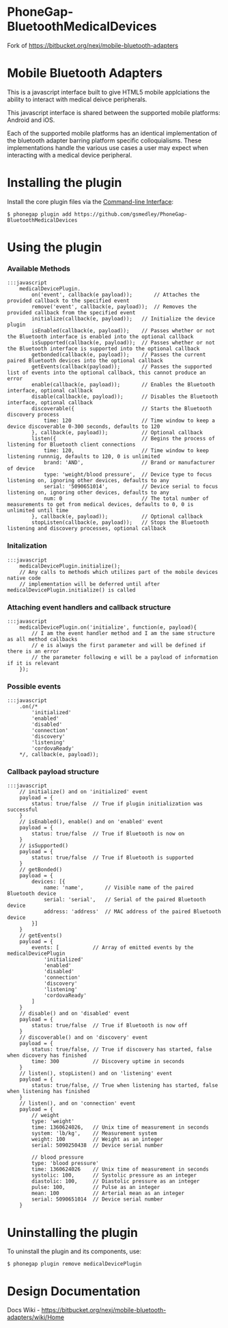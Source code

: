 PhoneGap-BluetoothMedicalDevices
================================

Fork of https://bitbucket.org/nexj/mobile-bluetooth-adapters

# Mobile Bluetooth Adapters

This is a javascript interface built to give HTML5 mobile applciations the ability to interact with medical deivce peripherals.

This javascript interface is shared between the supported mobile platforms: Android and iOS.

Each of the supported mobile platforms has an identical implementation of the bluetooth adapter barring platform specific colloquialisms. These implementations handle the various use cases a user may expect when interacting with a medical device peripheral.

# Installing the plugin

Install the core plugin files via the [Command-line Interface](http://docs.phonegap.com/en/3.0.0/guide_cli_index.md.html#The%20Command-line%20Interface):

    $ phonegap plugin add https://github.com/gsmedley/PhoneGap-BluetoothMedicalDevices

# Using the plugin

### Available Methods

	:::javascript
		medicalDevicePlugin.
			on('event', callback(e payload));		// Attaches the provided callback to the specified event
			remove('event', callback(e, payload));	// Removes the provided callback from the specified event
			initialize(callback(e, payload));	// Initialize the device plugin
			isEnabled(callback(e, payload));	// Passes whether or not the Bluetooth interface is enabled into the optional callback	
			isSupported(callback(e, payload));	// Passes whether or not the Bluetooth interface is supported into the optional callback
			getbonded(callback(e, payload));	// Passes the current paired Bluetooth devices into the optional callback
			getEvents(callback(payload));		// Passes the supported list of events into the optional callback, this cannot produce an error
			enable(callback(e, payload));		// Enables the Bluetooth interface, optional callback
			disable(callback(e, payload));		// Disables the Bluetooth interface, optional callback
			discoverable({						// Starts the Bluetooth discovery process
				time: 120 						// Time window to keep a device discoverable 0-300 seconds, defaults to 120
			}, callback(e, payload));			// Optional callback
			listen({							// Begins the process of listening for Bluetooth client connections
				time: 120,						// Time window to keep listening runnnig, defaults to 120, 0 is unlimited
				brand: 'AND',					// Brand or manufacturer of device
				type: 'weight/blood pressure',	// Device type to focus listening on, ignoring other devices, defaults to any
				serial: '5090651014',			// Device serial to focus listening on, ignoring other devices, defaults to any
				num: 0							// The total number of measurements to get from medical devices, defaults to 0, 0 is unlimited until time
			}, callback(e, payload));			// Optional callback
			stopListen(callback(e, payload));	// Stops the Bluetooth listening and discovery processes, optional callback

### Initalization

	:::javascript
		medicalDevicePlugin.initialize();
		// Any calls to methods which utilizes part of the mobile devices native code
		// implementation will be deferred until after medicalDevicePlugin.initialize() is called

### Attaching event handlers and callback structure

	:::javascript
		medicalDevicePlugin.on('initialize', function(e, payload){
			// I am the event handler method and I am the same structure as all method callbacks
			// e is always the first parameter and will be defined if there is an error
			// the parameter following e will be a payload of information if it is relevant
		});

### Possible events

	:::javascript
		.on(/*
			'initialized'
			'enabled'
			'disabled'
			'connection'
			'discovery'
			'listening'
			'cordovaReady'
		*/, callback(e, payload));

### Callback payload structure

	:::javascript
		// initialize() and on 'initialized' event
		payload = {
			status: true/false	// True if plugin initialization was successful
		}
		// isEnabled(), enable() and on 'enabled' event
		payload = {
			status: true/false	// True if Bluetooth is now on
		}
		// isSupported()
		payload = {
			status: true/false	// True if Bluetooth is supported
		}
		// getBonded()
		payload = {
			devices: [{
				name: 'name',		// Visible name of the paired Bluetooth device
				serial: 'serial',	// Serial of the paired Bluetooth device
				address: 'address'	// MAC address of the paired Bluetooth device
			}]
		}
		// getEvents()
		payload = {
			events: [			// Array of emitted events by the medicalDevicePlugin
				'initialized'
				'enabled'
				'disabled'
				'connection'
				'discovery'
				'listening'
				'cordovaReady'
			]
		}
		// disable() and on 'disabled' event
		payload = {
			status: true/false	// True if Bluetooth is now off
		}
		// discoverable() and on 'discovery' event
		payload = {
			status: true/false,	// True if discovery has started, false when dicovery has finished
			time: 300			// Discovery uptime in seconds
		}
		// listen(), stopListen() and on 'listening' event
		payload = {
			status: true/false,	// True when listening has started, false when listening has finished
		}
		// listen(), and on 'connection' event
		payload = {
			// weight
			type: 'weight'
			time: 1360624026, 	// Unix time of measurement in seconds
			system: 'lb/kg',	// Measurement system
			weight: 100			// Weight as an integer
			serial: 5090250438  // Device serial number

			// blood pressure
			type: 'blood pressure'
			time: 1360624026 	// Unix time of measurement in seconds
			systolic: 100,		// Systolic pressure as an integer
			diastolic: 100,		// Diastolic pressure as an integer
			pulse: 100,			// Pulse as an integer
			mean: 100			// Arterial mean as an integer
			serial: 5090651014  // Device serial number
		}

# Uninstalling the plugin

To uninstall the plugin and its components, use:

    $ phonegap plugin remove medicalDevicePlugin


# Design Documentation

Docs Wiki - https://bitbucket.org/nexj/mobile-bluetooth-adapters/wiki/Home



